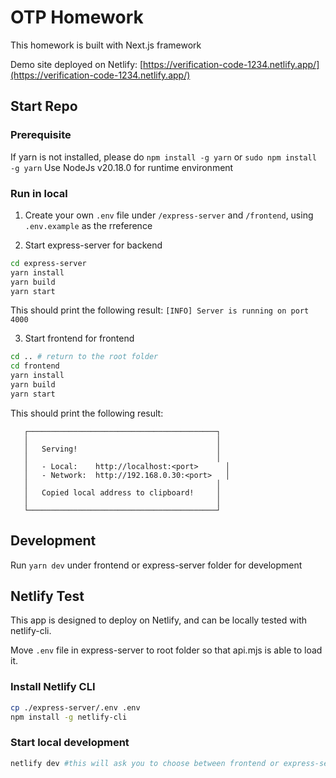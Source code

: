 # OTP Homework

This homework is built with Next.js framework

Demo site deployed on Netlify: [https://verification-code-1234.netlify.app/](https://verification-code-1234.netlify.app/)


## Start Repo

### Prerequisite
If yarn is not installed, please do `npm install -g yarn` or `sudo npm install -g yarn`
Use NodeJs v20.18.0 for runtime environment

### Run in local
1. Create your own `.env` file under `/express-server` and `/frontend`, using `.env.example` as the rreference

2. Start express-server for backend 
```bash
cd express-server
yarn install
yarn build
yarn start
```
This should print the following result: `[INFO] Server is running on port 4000`

3. Start frontend for frontend
```bash
cd .. # return to the root folder
cd frontend
yarn install
yarn build
yarn start
```

This should print the following result: 
```
   ┌──────────────────────────────────────────┐
   │                                          │
   │   Serving!                               │
   │                                          │
   │   - Local:    http://localhost:<port>      │
   │   - Network:  http://192.168.0.30:<port>   │
   │                                          │
   │   Copied local address to clipboard!     │
   │                                          │
   └──────────────────────────────────────────┘
```
## Development
Run `yarn dev` under frontend or express-server folder for development


## Netlify Test
This app is designed to deploy on Netlify, and can be locally tested with netlify-cli.

Move `.env` file in express-server to root folder so that api.mjs is able to load it.

### Install Netlify CLI
```bash
cp ./express-server/.env .env
npm install -g netlify-cli
```

### Start local development
```bash
netlify dev #this will ask you to choose between frontend or express-server
``` 